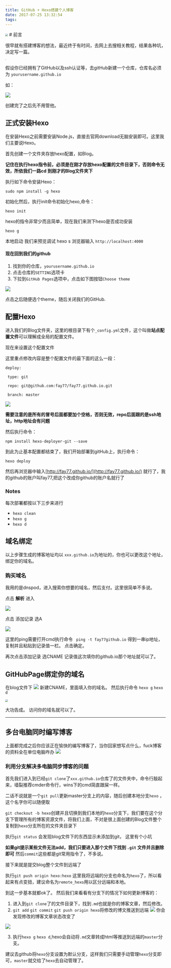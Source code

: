 ```yaml
---
title: GitHub + Hexo搭建个人博客
date: 2017-07-25 13:32:54
tags:
---
```

<img src="http://i.imgur.com/cyX1bBo.jpg" style="zoom:50%"/>
<!--more-->
# 前言

很早就有搭建博客的想法，最近终于有时间，去网上去搜相关教程，结果各种坑，决定写一篇。

<img src="http://i.imgur.com/lgL0TVv.jpg" style="zoom:10%"/>

假设你已经拥有了GitHub以及ssh认证等，去gitHub新建一个仓库，仓库名必须为  `yourusername.github.io`

如：


![](http://i.imgur.com/1bvOqTh.png)

创建完了之后先不用管他。


## 正式安装Hexo
在安装Hexo之前需要安装Node.js，直接去官网download无脑安装即可。这里我们主要说Hexo。

首先创建一个文件夹存放hexo配置，如Blog。

**记住在执行hexo指令前，必须是在刚才存放hexo配置的文件目录下，否则命令无效，所依我们一路cd 到刚才的Blog文件夹下**

执行如下命令安装Hexo：

    sudo npm install -g hexo

初始化然后，执行init命令初始化hexo,命令：

    hexo init

hexo的指令非常少而且简单，现在我们来测下hexo是否成功安装

    hexo g
本地启动
我们来预览调试
    hexo s
浏览器输入 `http://localhost:4000`

#### 现在回到我们的github
1. 找到你的仓库，`yourusername.github.io`
2. 点击仓库的`SETTING`选项卡
3. 下拉到`GitHub Pages`选项中，点击如下图按钮`Choose theme`


![](http://i.imgur.com/xDRJvHT.png)

点击之后随便选个theme，随后关闭我们的GitHub.

## 配置Hexo
进入我们的Blog文件夹，这里的根目录下有个`_config.yml`文件，这个叫做**站点配置文件**可以理解成全局的配置文件。

现在来设置这个配置文件

这里重点修改内容是整个配置文件的最下面的这么一段：

    deploy:

     type: git

     repo: git@github.com:fay77/fay77.github.io.git

     branch: master

<img src="http://i.imgur.com/FtgFnxj.jpg" style="zoom:%"/>

**需要注意的是所有的冒号后面都要加个空格，否则无效，repo后面跟的是ssh地址，http地址会有问题**

然后执行命令：

    npm install hexo-deployer-git --save

到此为止基本配置都结束了，我们开始部署到gitHub上，执行命令：

    hexo deploy


然后再浏览器中输入[http://fay77.github.io/](http://fay77.github.io/) 就行了，我的github的账户叫fay77,把这个改成你github的账户名就行了

### Notes
每次部署都按以下三步来进行


- `hexo clean`
- `hexo g`
- `hexo d`

## 域名绑定
以上步骤生成的博客地址均以 `xxx.github.io`为地址的，你也可以更改这个地址，绑定你的域名。

### 购买域名
我用的是dnspod，进入搜索你想要的域名，然后支付。这里很简单不多说。


点击  **解析** 进入

![](http://i.imgur.com/ez4ypru.png)

点击  添加记录 选A

![](http://i.imgur.com/LCTN8zm.png)

这里的ping需要打开cmd执行命令 
   ` ping -t fay77github.io`
得到一串ip地址，复制并且粘贴到记录值一栏。 点击确定。

再次点击添加记录 选CNAME 
记录值这次填你的github.io那个地址就可以了。


## GitHubPage绑定你的域名
在blog文件下
![](http://i.imgur.com/R6M0kTM.png)
新建CNAME，里面填入你的域名。 然后执行命令
    `hexo g`
    `hexo d`


<img src="http://i.imgur.com/MVzNTim.jpg" style="zoom:50%"/>

大功告成。 访问你的域名就可以了。


----------
## 多台电脑同时编写博客
上面都完成之后你应该正在愉快的编写博客了，当你回家想写点什么，fuck博客的资料全在单位电脑咋办
![](http://i.imgur.com/2ZJJxv2.jpg)


### 利用分支解决多电脑同步博客的问题
首先我们进入到已经`git clone`了`xxx.github.io`仓库了的文件夹中，命令行敲起来，墙裂推荐cmder命令行，wins下的cmd简直跟屎一样。


二话不说就是一个`git pull`更新master分支上的内容，随后创建本地分支`hexo` ，这个名字你可以随便取

`git checkout -b hexo`创建并且切换到我们本地的`hexo`分支下，我们要在这个分支下管理所有的博客资源文件，将我们上面，不对是很上面创建的Blog文件整个复制到`hexo`分支所在的文件夹目录下

执行`git status` 会发现blog文件下的东西显示未添加到git， 这里有个小坑

**如果git提示某些文件无法add，我们只要进入那个文件下找到 `.git` 文件并且删除即可**
然后`commit`这些都是git常用指令了，不多说。

接下来就是提交blog整个文件到远端了

执行`git push origin hexo:hexo` 这里我将远端的分支也命名为`hexo`了，所以看起来有点变扭，建议命名为`remote_hexo`用以区分远端和本地。

到这一步基本就都ok了。  然后我们来看看有分支下的情况下如何更新博客的：

1. 进入到`git clone`了的文件目录下，找到`.md`也就是你的博客文章，然后修改。
2. `git add` `git commit` `git push origin hexo`将修改的博文推送到远端
![](http://i.imgur.com/ppGSYAf.png)
你会发现修改的博客文章状态改变了


![](http://i.imgur.com/WffikCl.png)

3. 执行`hexo g` `hexo d`,hexo会自动将`.md`文章转成html等推送到远端的`master`分支。

建议去github将`hexo`分支设置为默认分支，这样我们只需要手动管理`hexo`分支即可，`master`就交给了`hexo`去自动管理了。





    

